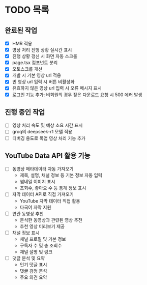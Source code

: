 # TODO 목록

## 완료된 작업
- [x] HMR 적용
- [x] 영상 처리 진행 상황 실시간 표시
- [x] 진행 상황 갱신 시 화면 자동 스크롤
- [x] page.tsx 컴포넌트 분리
- [x] 오토스크롤 개선
- [x] 개발 시 기본 영상 url 적용
- [x] 빈 영상 url 입력 시 버튼 비활성화
- [x] 유효하지 않은 영상 url 입력 시 오류 메시지 표시
- [x] 로그인 기능 추가: 비회원의 경우 잦은 다운로드 요청 시 500 에러 발생

## 진행 중인 작업
- [ ] 영상 처리 속도 및 예상 소요 시간 표시
- [ ] groq의 deepseek-r1 모델 적용
- [ ] 디버깅 용도로 목업 영상 처리 기능 추가

## YouTube Data API 활용 기능
- [ ] 동영상 메타데이터 자동 가져오기
  - 제목, 설명, 채널 정보 등 기본 정보 자동 입력
  - 썸네일 이미지 표시
  - 조회수, 좋아요 수 등 통계 정보 표시
- [ ] 자막 데이터 API로 직접 가져오기
  - YouTube 자막 데이터 직접 활용
  - 다국어 자막 지원
- [ ] 연관 동영상 추천
  - 분석한 동영상과 관련된 영상 추천
  - 추천 영상 미리보기 제공
- [ ] 채널 정보 표시
  - 채널 프로필 및 기본 정보
  - 구독자 수 및 총 조회수
  - 채널 설명 및 링크
- [ ] 댓글 분석 및 요약
  - 인기 댓글 표시
  - 댓글 감정 분석
  - 주요 의견 요약
